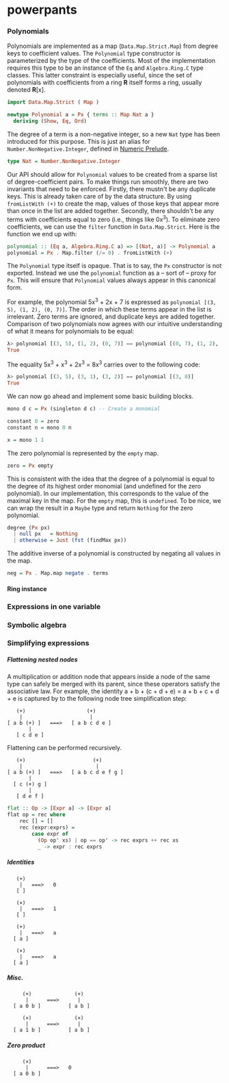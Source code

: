 # powerpants

### Polynomials

Polynomials are implemented as a map (`Data.Map.Strict.Map`) from degree keys to coefficient values. The `Polynomial` type constructor is parameterized by the type of the coefficients. Most of the implementation requires this type to be an instance of the `Eq` and `Algebra.Ring.C` type classes. This latter constraint is especially useful, since the set of polynomials with coefficients from a ring **R** itself forms a ring, usually denoted **R**[x]. 

```haskell
import Data.Map.Strict ( Map )

newtype Polynomial a = Px { terms :: Map Nat a }
  deriving (Show, Eq, Ord)
```

The degree of a term is a non-negative integer, so a new `Nat` type has been introduced for this purpose. This is just an alias for `Number.NonNegative.Integer`, defined in [Numeric Prelude](http://hackage.haskell.org/package/numeric-prelude).

```haskell
type Nat = Number.NonNegative.Integer
```

Our API should allow for `Polynomial` values to be created from a sparse list of degree-coefficient pairs. To make things run smoothly, there are two invariants that need to be enforced. Firstly, there mustn't be any duplicate keys. This is already taken care of by the data structure. By using `fromListWith (+)` to create the map, values of those keys that appear more than once in the list are added together. Secondly, there shouldn't be any terms with coefficients equal to zero (i.e., things like 0x<sup>3</sup>). To eliminate zero coefficients, we can use the `filter` function in `Data.Map.Strict`. Here is the function we end up with:

```haskell
polynomial :: (Eq a, Algebra.Ring.C a) => [(Nat, a)] -> Polynomial a
polynomial = Px . Map.filter (/= 0) . fromListWith (+)
```

The `Polynomial` type itself is opaque. That is to say, the `Px` constructor is not exported. Instead we use the `polynomial` function as a &ndash; sort of &ndash; proxy for `Px`. This will ensure that `Polynomial` values always appear in this canonical form.

For example, the polynomial 5x<sup>3</sup> + 2x + 7 is expressed as `polynomial [(3, 5), (1, 2), (0, 7)]`. The order in which these terms appear in the list is irrelevant. Zero terms are ignored, and duplicate keys are added together. Comparison of two polynomials now agrees with our intuitive understanding of what it means for polynomials to be equal:

```haskell
λ> polynomial [(3, 5), (1, 2), (0, 7)] == polynomial [(0, 7), (1, 2), (2, 0), (3, 5)]
True
```

The equality 5x<sup>3</sup> + x<sup>3</sup> + 2x<sup>3</sup> = 8x<sup>3</sup> carries over to the following code:

```haskell
λ> polynomial [(3, 5), (3, 1), (3, 2)] == polynomial [(3, 8)]
True
```

We can now go ahead and implement some basic building blocks.

```haskell
mono d c = Px (singleton d c) -- Create a monomial

constant 0 = zero
constant n = mono 0 n

x = mono 1 1
```

The zero polynomial is represented by the `empty` map.  

```haskell
zero = Px empty
```

This is consistent with the idea that the degree of a polynomial is equal to the degree of its highest order monomial (and  undefined for the zero polynomial). In our implementation, this corresponds to the value of the maximal key in the map. For the `empty` map, this is `undefined`. To be nice, we can wrap the result in a `Maybe` type and return `Nothing` for the zero polynomial.

```haskell
degree (Px px) 
  | null px   = Nothing
  | otherwise = Just (fst (findMax px))
```

The additive inverse of a polynomial is constructed by negating all values in the map.

```haskell
neg = Px . Map.map negate . terms
```

#### Ring instance

### Expressions in one variable

### Symbolic algebra

### Simplifying expressions

##### Flattening nested nodes

A multiplication or addition node that appears inside a node of the same type can safely be merged with its parent, since these operators satisfy the associative law. For example, the identity a + b + (c + d + e) = a + b + c + d + e is captured by to the following node tree simplification step:

```
   (+)                    (+)
    |                      |
[ a b (+) ]   ===>   [ a b c d e ]
       | 
   [ c d e ]
```

Flattening can be performed recursively.

```
   (+)                      (+)
    |                        |
[ a b (+) ]   ===>   [ a b c d e f g ]
       | 
  [ c (+) g ]
       |
   [ d e f ]
```

```haskell
flat :: Op -> [Expr a] -> [Expr a]
flat op = rec where
    rec [] = []
    rec (expr:exprs) = 
        case expr of
          (Op op' xs) | op == op' -> rec exprs ++ rec xs
          _ -> expr : rec exprs
```

##### Identities

```
   (+)
    |   ===>   0
   [ ]
```

```
   (×)
    |   ===>   1
   [ ]
```

```
   (+)
    |   ===>   a
  [ a ]
```

```
   (×)
    |   ===>   a
  [ a ]
```

##### Misc.

```
     (+)              (+)
      |      ===>      |
  [ a 0 b ]         [ a b ]
```

```
     (×)              (×)
      |      ===>      |
  [ a 1 b ]         [ a b ]
```

##### Zero product

```
     (×)         
      |      ===>   0
  [ a 0 b ]     
```
